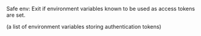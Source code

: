 Safe env: Exit if environment variables known to be used as access tokens are set.

(a list of environment variables storing authentication tokens)
